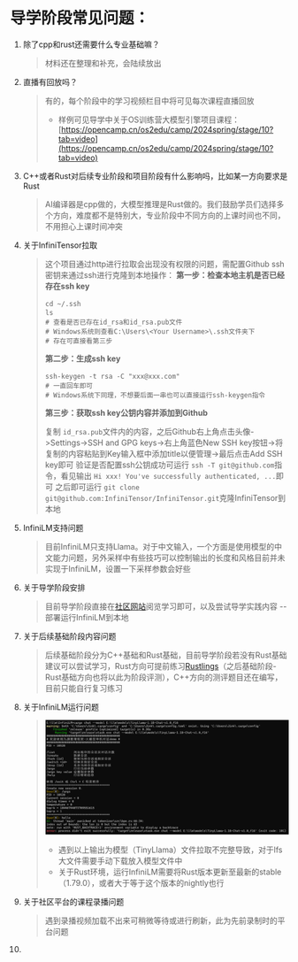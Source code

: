 # 导学阶段常见问题：

1. 除了cpp和rust还需要什么专业基础嘛？

   > 材料还在整理和补充，会陆续放出
   >
2. 直播有回放吗？

   > 有的，每个阶段中的学习视频栏目中将可见每次课程直播回放
   >
   > - 样例可见导学中关于OS训练营大模型引擎项目课程：[https://opencamp.cn/os2edu/camp/2024spring/stage/10?tab=video](https://opencamp.cn/os2edu/camp/2024spring/stage/10?tab=video)
   >
3. C++或者Rust对后续专业阶段和项目阶段有什么影响吗，比如某一方向要求是Rust

   > AI编译器是cpp做的，大模型推理是Rust做的。我们鼓励学员们选择多个方向，难度都不是特别大，专业阶段中不同方向的上课时间也不同，不用担心上课时间冲突
   >
4. 关于InfiniTensor拉取

   > 这个项目通过http进行拉取会出现没有权限的问题，需配置Github ssh密钥来通过ssh进行克隆到本地操作：
   > **第一步：检查本地主机是否已经存在ssh key**
   >
   > ```shell
   > cd ~/.ssh
   > ls
   > # 查看是否已存在id_rsa和id_rsa.pub文件
   > # Windows系统则查看C:\Users\<Your Username>\.ssh文件夹下
   > # 存在可直接看第三步
   > ```
   > **第二步：生成ssh key**
   >
   > ```shell
   > ssh-keygen -t rsa -C "xxx@xxx.com"
   > # 一直回车即可
   > # Windows系统下同理，不想要后面一串也可以直接运行ssh-keygen指令
   > ```
   > **第三步：获取ssh key公钥内容并添加到Github**
   >
   > 复制 `id_rsa.pub`文件内的内容，之后Github右上角点击头像->Settings->SSH and GPG keys->右上角蓝色New SSH key按钮->将复制的内容粘贴到Key输入框中添加title以便管理->最后点击Add SSH key即可
   > 验证是否配置ssh公钥成功可运行 `ssh -T git@github.com`指令，看见输出 `Hi xxx! You've successfully authenticated, ...`即可
   > 之后即可运行 `git clone git@github.com:InfiniTensor/InfiniTensor.git`克隆InfiniTensor到本地
   >
5. InfiniLM支持问题

   > 目前InfiniLM只支持Llama。对于中文输入，一个方面是使用模型的中文能力问题，另外采样中有些技巧可以控制输出的长度和风格目前并未实现于InfiniLM，设置一下采样参数会好些
   >
6. 关于导学阶段安排

   > 目前导学阶段直接在[社区网站](https://opencamp.cn/InfiniTensor/camp/2024summer/stage/0)阅览学习即可，以及尝试导学实践内容 -- 部署运行InfiniLM到本地
   >
7. 关于后续基础阶段内容问题

   > 后续基础阶段分为C++基础和Rust基础，目前导学阶段若没有Rust基础建议可以尝试学习，Rust方向可提前练习[Rustlings](https://github.com/rust-lang/rustlings/)（之后基础阶段-Rust基础方向也将以此为阶段评测），C++方向的测评题目还在编写，目前只能自行复习练习
   >
8. 关于InfiniLM运行问题

   > ![1720413544279](1720413544279.png)
   >
   > - 遇到以上输出为模型（TinyLlama）文件拉取不完整导致，对于lfs大文件需要手动下载放入模型文件中
   > - 关于Rust环境，运行InfiniLM需要将Rust版本更新至最新的stable（1.79.0），或者大于等于这个版本的nightly也行
   >
9. 关于社区平台的课程录播问题

   > 遇到录播视频加载不出来可稍微等待或进行刷新，此为先前录制时的平台问题
   >
10.
